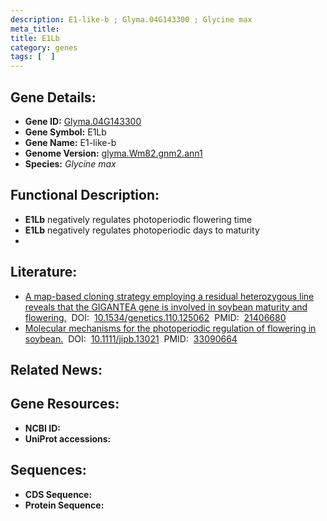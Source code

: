 ```yaml
---
description: E1-like-b ; Glyma.04G143300 ; Glycine max
meta_title:
title: E1Lb
category: genes
tags: [  ]
---
```


## Gene Details:
- **Gene ID:**	[Glyma.04G143300](https://www.maizegdb.org/gene_center/gene/Glyma.04G143300)
- **Gene Symbol:** E1Lb
- **Gene Name:** E1-like-b
- **Genome Version:** [glyma.Wm82.gnm2.ann1]()
- **Species:** *Glycine max*

## Functional Description:
   - **E1Lb** negatively regulates photoperiodic flowering time
   - **E1Lb** negatively regulates photoperiodic days to maturity
   - 

## Literature:
   - [A map-based cloning strategy employing a residual heterozygous line reveals that the GIGANTEA gene is involved in soybean maturity and flowering.]( https://academic.oup.com/genetics/article/188/2/395/6063333?login=true)&nbsp;&nbsp;DOI:&nbsp;&nbsp;[10.1534/genetics.110.125062](https://academic.oup.com/genetics/article/188/2/395/6063333?login=true)&nbsp;&nbsp;PMID:&nbsp;&nbsp;[21406680](https://pubmed.ncbi.nlm.nih.gov/21406680/)
   - [Molecular mechanisms for the photoperiodic regulation of flowering in soybean.]( https://onlinelibrary.wiley.com/doi/10.1111/jipb.13021)&nbsp;&nbsp;DOI:&nbsp;&nbsp;[10.1111/jipb.13021](https://onlinelibrary.wiley.com/doi/10.1111/jipb.13021)&nbsp;&nbsp;PMID:&nbsp;&nbsp;[33090664](https://pubmed.ncbi.nlm.nih.gov/33090664/)

## Related News:

## Gene Resources:
- **NCBI ID:** [](https://www.ncbi.nlm.nih.gov/gene/?term=)
- **UniProt accessions:** [](https://www.uniprot.org/uniprotkb//entry)

## Sequences:
- **CDS Sequence:**
- **Protein Sequence:**
